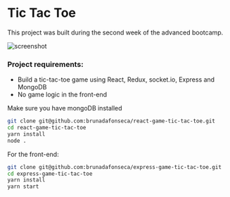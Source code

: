 # Tic Tac Toe

This project was built during the second week of the advanced bootcamp.

![screenshot](https://res.cloudinary.com/dyyxiefx5/image/upload/v1518991206/Screen_Shot_2018-02-18_at_10.58.01_PM_iwnhed.png)


### Project requirements:

+ Build a tic-tac-toe game using React, Redux, socket.io, Express and MongoDB
+ No game logic in the front-end


Make sure you have mongoDB installed

```bash
git clone git@github.com:brunadafonseca/react-game-tic-tac-toe.git
cd react-game-tic-tac-toe
yarn install
node .
```

For the front-end:

```bash
git clone git@github.com:brunadafonseca/express-game-tic-tac-toe.git
cd express-game-tic-tac-toe
yarn install
yarn start
```
